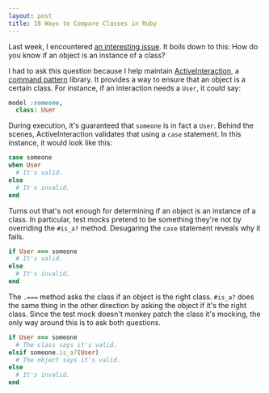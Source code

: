 ```yaml
---
layout: post
title: 18 Ways to Compare Classes in Ruby
---
```


Last week, I encountered [an interesting issue][1]. It boils down to this: How
do you know if an object is an instance of a class?

I had to ask this question because I help maintain [ActiveInteraction][2], a
[command pattern][3] library. It provides a way to ensure that an object is a
certain class. For instance, if an interaction needs a `User`, it could say:

``` rb
model :someone,
  class: User
```

During execution, it's guaranteed that `someone` is in fact a `User`. Behind
the scenes, ActiveInteraction validates that using a `case` statement. In this
instance, it would look like this:

``` rb
case someone
when User
  # It's valid.
else
  # It's invalid.
end
```

Turns out that's not enough for determining if an object is an instance of a
class. In particular, test mocks pretend to be something they're not by
overriding the `#is_a?` method. Desugaring the `case` statement reveals why it
fails.

``` rb
if User === someone
  # It's valid.
else
  # It's invalid.
end
```

The `.===` method asks the class if an object is the right class. `#is_a?` does
the same thing in the other direction by asking the object if it's the right
class. Since the test mock doesn't monkey patch the class it's mocking, the
only way around this is to ask both questions.

``` rb
if User === someone
  # The class says it's valid.
elsif someone.is_a?(User)
  # The object says it's valid.
else
  # It's invalid.
end
```

[1]: https://github.com/orgsync/active_interaction/issues/179
[2]: https://github.com/orgsync/active_interaction
[3]: http://en.wikipedia.org/wiki/Command_pattern
